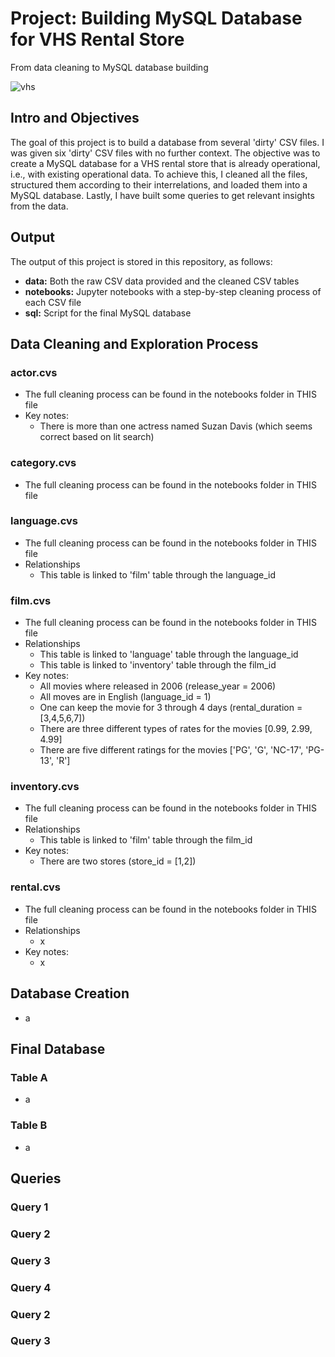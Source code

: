 # Project: Building MySQL Database for VHS Rental Store

From data cleaning to MySQL database building 

![vhs](https://github.com/cristianecarneiro/sql-data-base-building/tree/main/img/VHS.jpg)

## Intro and Objectives 

The goal of this project is to build a database from several 'dirty' CSV files. I was given six 'dirty' CSV files with no further context. The objective was to create a MySQL database for a VHS rental store that is already operational, i.e., with existing operational data. To achieve this, I cleaned all the files, structured them according to their interrelations, and loaded them into a MySQL database. Lastly, I have built some queries to get relevant insights from the data. 


## Output 

The output of this project is stored in this repository, as follows: 

- **data:** Both the raw CSV data provided and the cleaned CSV tables 
- **notebooks:** Jupyter notebooks with a step-by-step cleaning process of each CSV file
- **sql:** Script for the final MySQL database 


## Data Cleaning and Exploration Process 

### actor.cvs

+ The full cleaning process can be found in the notebooks folder in THIS file 
+ Key notes: 
    - There is more than one actress named Suzan Davis (which seems correct based on lit search)
    
### category.cvs

+ The full cleaning process can be found in the notebooks folder in THIS file 

### language.cvs

+ The full cleaning process can be found in the notebooks folder in THIS file 
+ Relationships
    - This table is linked to 'film' table through the language_id

### film.cvs

+ The full cleaning process can be found in the notebooks folder in THIS file 
+ Relationships
    - This table is linked to 'language' table through the language_id
    - This table is linked to 'inventory' table through the film_id
+ Key notes: 
    - All movies where released in 2006 (release_year = 2006)
    - All moves are in English (language_id = 1)
    - One can keep the movie for 3 through 4 days (rental_duration = [3,4,5,6,7])
    - There are three different types of rates for the movies [0.99, 2.99, 4.99]
    - There are five different ratings for the movies ['PG', 'G', 'NC-17', 'PG-13', 'R']    

### inventory.cvs

+ The full cleaning process can be found in the notebooks folder in THIS file 
+ Relationships
    - This table is linked to 'film' table through the film_id
+ Key notes: 
    - There are two stores (store_id = [1,2])
    
 
### rental.cvs

+ The full cleaning process can be found in the notebooks folder in THIS file 
+ Relationships
    - x
+ Key notes: 
    - x


## Database Creation 

+ a


## Final Database 


### Table A
+ a

### Table B 
+ a

## Queries 

### Query 1

### Query 2 

### Query 3

### Query 4

### Query 2 

### Query 3
